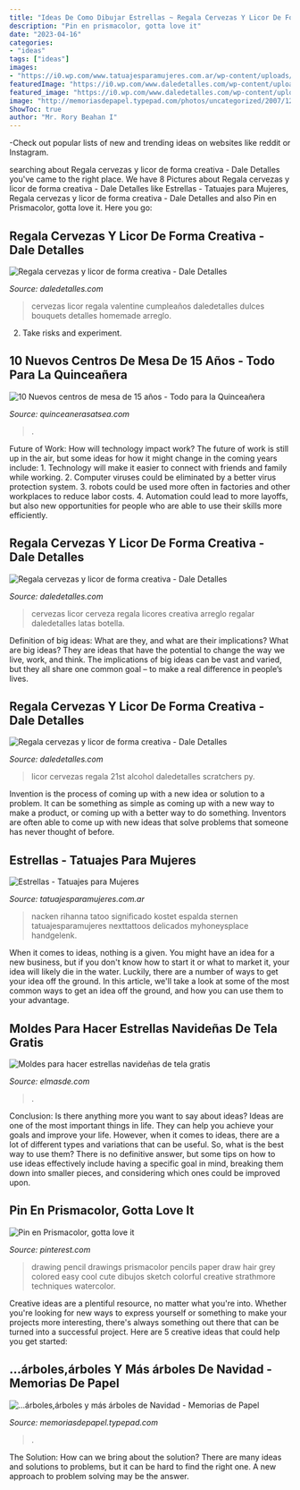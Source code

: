 ```yaml
---
title: "Ideas De Como Dibujar Estrellas ~ Regala Cervezas Y Licor De Forma Creativa"
description: "Pin en prismacolor, gotta love it"
date: "2023-04-16"
categories:
- "ideas"
tags: ["ideas"]
images:
- "https://i0.wp.com/www.tatuajesparamujeres.com.ar/wp-content/uploads/2014/12/Tatuaje-Estrellas.jpg?fit=600%2C800&amp;ssl=1"
featuredImage: "https://i0.wp.com/www.daledetalles.com/wp-content/uploads/2017/05/regala-cervezas-y-licor-de-forma-creativa14.jpg?resize=564%2C752"
featured_image: "https://i0.wp.com/www.daledetalles.com/wp-content/uploads/2017/05/regala-cervezas-y-licor-de-forma-creativa11.jpg?resize=564%2C752"
image: "http://memoriasdepapel.typepad.com/photos/uncategorized/2007/12/13/arbol2.jpg"
ShowToc: true
author: "Mr. Rory Beahan I"
---
```



-Check out popular lists of new and trending ideas on websites like reddit or Instagram.

	

		
searching about Regala cervezas y licor de forma creativa - Dale Detalles you've came to the right place. We have 8 Pictures about Regala cervezas y licor de forma creativa - Dale Detalles like Estrellas - Tatuajes para Mujeres, Regala cervezas y licor de forma creativa - Dale Detalles and also Pin en Prismacolor, gotta love it. Here you go:
		
    
## Regala Cervezas Y Licor De Forma Creativa - Dale Detalles

<img loading=lazy src="https://i0.wp.com/www.daledetalles.com/wp-content/uploads/2017/05/regala-cervezas-y-licor-de-forma-creativa11.jpg?resize=564%2C752" onerror="this.onerror=null;this.src='https://tse3.mm.bing.net/th?id=OIP.cQPI-4DAZJw5xwcqliN6VQHaJ4&amp;pid=15.1';" alt="Regala cervezas y licor de forma creativa - Dale Detalles">

_Source: daledetalles.com_

>cervezas licor regala valentine cumpleaños daledetalles dulces bouquets detalles homemade arreglo. 

	

2. Take risks and experiment.

    
## 10 Nuevos Centros De Mesa De 15 Años - Todo Para La Quinceañera

<img loading=lazy src="http://quinceanerasatsea.com/wp-content/uploads/2015/12/10-Nuevos-centros-de-mesa-de-15-años-4.jpg" onerror="this.onerror=null;this.src='https://tse4.mm.bing.net/th?id=OIP.qnUQxWIUmjeDMDr7qQiCYgHaJ4&amp;pid=15.1';" alt="10 Nuevos centros de mesa de 15 años - Todo para la Quinceañera">

_Source: quinceanerasatsea.com_

>. 

	

Future of Work: How will technology impact work?
The future of work is still up in the air, but some ideas for how it might change in the coming years include: 1. Technology will make it easier to connect with friends and family while working. 
2. Computer viruses could be eliminated by a better virus protection system. 
3. robots could be used more often in factories and other workplaces to reduce labor costs. 
4. Automation could lead to more layoffs, but also new opportunities for people who are able to use their skills more efficiently.

    
## Regala Cervezas Y Licor De Forma Creativa - Dale Detalles

<img loading=lazy src="https://i0.wp.com/www.daledetalles.com/wp-content/uploads/2017/05/regala-cervezas-y-licor-de-forma-creativa14.jpg?resize=564%2C752" onerror="this.onerror=null;this.src='https://tse1.mm.bing.net/th?id=OIP.byczj8baW-uWiuxDrqp9iQHaJ4&amp;pid=15.1';" alt="Regala cervezas y licor de forma creativa - Dale Detalles">

_Source: daledetalles.com_

>cervezas licor cerveza regala licores creativa arreglo regalar daledetalles latas botella. 

	

Definition of big ideas: What are they, and what are their implications?
What are big ideas? They are ideas that have the potential to change the way we live, work, and think. The implications of big ideas can be vast and varied, but they all share one common goal – to make a real difference in people’s lives.

    
## Regala Cervezas Y Licor De Forma Creativa - Dale Detalles

<img loading=lazy src="https://i1.wp.com/www.daledetalles.com/wp-content/uploads/2017/05/regala-cervezas-y-licor-de-forma-creativa3.jpg" onerror="this.onerror=null;this.src='https://tse4.mm.bing.net/th?id=OIP.b2Iw8NBu5ekjDIFY9oqZ9wHaJ5&amp;pid=15.1';" alt="Regala cervezas y licor de forma creativa - Dale Detalles">

_Source: daledetalles.com_

>licor cervezas regala 21st alcohol daledetalles scratchers py. 

	

Invention is the process of coming up with a new idea or solution to a problem. It can be something as simple as coming up with a new way to make a product, or coming up with a better way to do something. Inventors are often able to come up with new ideas that solve problems that someone has never thought of before.

    
## Estrellas - Tatuajes Para Mujeres

<img loading=lazy src="https://i0.wp.com/www.tatuajesparamujeres.com.ar/wp-content/uploads/2014/12/Tatuaje-Estrellas.jpg?fit=600%2C800&amp;ssl=1" onerror="this.onerror=null;this.src='https://tse1.mm.bing.net/th?id=OIP.3RvSrd-BuAfzS9Ox0Z997wHaJ4&amp;pid=15.1';" alt="Estrellas - Tatuajes para Mujeres">

_Source: tatuajesparamujeres.com.ar_

>nacken rihanna tatoo significado kostet espalda sternen tatuajesparamujeres nexttattoos delicados myhoneysplace handgelenk. 

	

When it comes to ideas, nothing is a given. You might have an idea for a new business, but if you don't know how to start it or what to market it, your idea will likely die in the water. Luckily, there are a number of ways to get your idea off the ground. In this article, we'll take a look at some of the most common ways to get an idea off the ground, and how you can use them to your advantage.

    
## Moldes Para Hacer Estrellas Navideñas De Tela Gratis

<img loading=lazy src="http://elmasde.com/wp-content/uploads/2015/11/Moldes-para-hacer-estrellas-navideñas-de-tela-gratis05.jpg" onerror="this.onerror=null;this.src='https://tse1.mm.bing.net/th?id=OIP.0V22W8i3MTaRpyxwxHzRowHaLF&amp;pid=15.1';" alt="Moldes para hacer estrellas navideñas de tela gratis">

_Source: elmasde.com_

>. 

	

Conclusion: Is there anything more you want to say about ideas?
Ideas are one of the most important things in life. They can help you achieve your goals and improve your life. However, when it comes to ideas, there are a lot of different types and variations that can be useful. So, what is the best way to use them? There is no definitive answer, but some tips on how to use ideas effectively include having a specific goal in mind, breaking them down into smaller pieces, and considering which ones could be improved upon.

    
## Pin En Prismacolor, Gotta Love It

<img loading=lazy src="https://i.pinimg.com/736x/02/6d/bf/026dbf7a7d7e5760c0fd8c5f5a916513.jpg" onerror="this.onerror=null;this.src='https://tse3.mm.bing.net/th?id=OIP.dIaiubnMp7uELn9OS8O7QwHaJ3&amp;pid=15.1';" alt="Pin en Prismacolor, gotta love it">

_Source: pinterest.com_

>drawing pencil drawings prismacolor pencils paper draw hair grey colored easy cool cute dibujos sketch colorful creative strathmore techniques watercolor. 

	

Creative ideas are a plentiful resource, no matter what you're into. Whether you're looking for new ways to express yourself or something to make your projects more interesting, there's always something out there that can be turned into a successful project. Here are 5 creative ideas that could help you get started: 

    
## ...árboles,árboles Y Más árboles De Navidad - Memorias De Papel

<img loading=lazy src="http://memoriasdepapel.typepad.com/photos/uncategorized/2007/12/13/arbol2.jpg" onerror="this.onerror=null;this.src='https://tse4.mm.bing.net/th?id=OIP.DqhFahgXqAcDDkTT9iuBcAHaLG&amp;pid=15.1';" alt="...árboles,árboles y más árboles de Navidad - Memorias de Papel">

_Source: memoriasdepapel.typepad.com_

>. 

	

The Solution: How can we bring about the solution?
There are many ideas and solutions to problems, but it can be hard to find the right one. A new approach to problem solving may be the answer.

